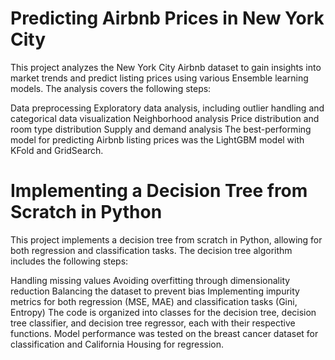 # Predicting Airbnb Prices in New York City
This project analyzes the New York City Airbnb dataset to gain insights into market trends and predict listing prices using various Ensemble learning models. The analysis covers the following steps:

Data preprocessing
Exploratory data analysis, including outlier handling and categorical data visualization
Neighborhood analysis
Price distribution and room type distribution
Supply and demand analysis
The best-performing model for predicting Airbnb listing prices was the LightGBM model with KFold and GridSearch.

# Implementing a Decision Tree from Scratch in Python
This project implements a decision tree from scratch in Python, allowing for both regression and classification tasks. The decision tree algorithm includes the following steps:

Handling missing values
Avoiding overfitting through dimensionality reduction
Balancing the dataset to prevent bias
Implementing impurity metrics for both regression (MSE, MAE) and classification tasks (Gini, Entropy)
The code is organized into classes for the decision tree, decision tree classifier, and decision tree regressor, each with their respective functions. Model performance was tested on the breast cancer dataset for classification and California Housing for regression.

